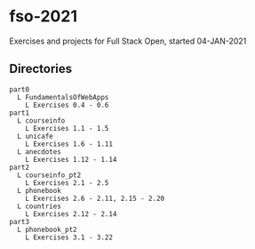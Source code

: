 # fso-2021
Exercises and projects for Full Stack Open, started 04-JAN-2021

## Directories

```
part0
  L FundamentalsOfWebApps
    L Exercises 0.4 - 0.6
part1
  L courseinfo
    L Exercises 1.1 - 1.5
  L unicafe
    L Exercises 1.6 - 1.11
  L anecdotes
    L Exercises 1.12 - 1.14
part2
  L courseinfo_pt2
    L Exercises 2.1 - 2.5
  L phonebook
    L Exercises 2.6 - 2.11, 2.15 - 2.20
  L countries
    L Exercises 2.12 - 2.14
part3
  L phonebook_pt2
    L Exercises 3.1 - 3.22
```
